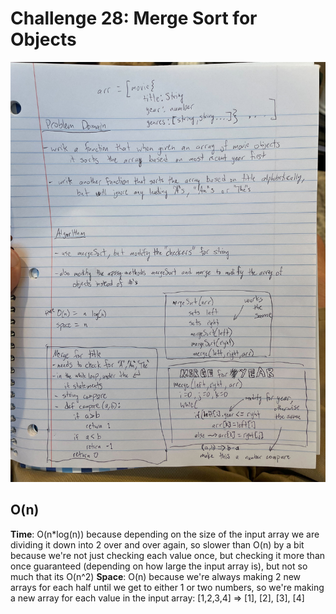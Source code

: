 # Challenge 28: Merge Sort for Objects

![whiteboard](../img/CodeChallenge28.jpg)

## O(n)

**Time**: O(n*log(n)) because depending on the size of the input array we are dividing it down into 2 over and over again, so slower than O(n) by a bit because we're not just checking each value once, but checking it more than once guaranteed (depending on how large the input array is), but not so much that its O(n^2)
**Space**: O(n) because we're always making 2 new arrays for each half until we get to either 1 or two numbers, so we're making a new array for each value in the input array: [1,2,3,4] => [1], [2], [3], [4]
